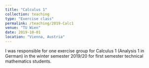 ```yaml
---
title: "Calculus 1"
collection: teaching
type: "Exercise class"
permalink: /teaching/2019-Calc1
venue: "TU Wien"
date: 2019-10-01
location: "Vienna, Austria"
---
```


I was responsible for one exercise group for Calculus 1 (Analysis 1 in German) in the winter semester 2019/20 for first semester technical mathematics students.